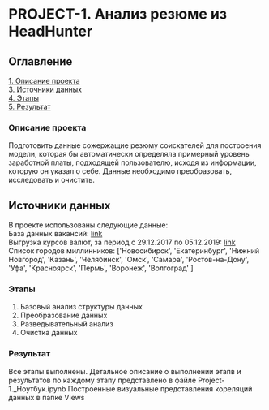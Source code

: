 # PROJECT-1. Анализ резюме из HeadHunter

## Оглавление  
[1. Описание проекта](/README.md#Описание-проекта)  
[3. Источники данных](/README.md#Источники-данных)  
[4. Этапы](/README.md#Этапы)  
[5. Результат](/README.md#Результат)  
  


### Описание проекта    
Подготовить данные сожержащие резюму соискателей для построения модели, которая бы автоматически определяла примерный уровень
заработной платы, подходящей пользователю, исходя из информации, которую он указал о себе. Данные необходимо преобразовать, исследовать и очистить.


## Источники данных
В проекте использованы следующие данные:<br>
	База данных вакансий: [link](https://drive.google.com/file/d/1Kb78mAWYKcYlellTGhIjPI-bCcKbGuTn/view?usp=sharing)<br>
	Выгрузка курсов валют, за период с 29.12.2017 по 05.12.2019: [link](https://lms-cdn.skillfactory.ru/assets/courseware/v1/15abf80f45a2f3e93c3274101b451c67/asset-v1:SkillFactory+DSPR-2.0+14JULY2021+type@asset+block/ExchangeRates.zip)<br>
	Список городов миллинников: ['Новосибирск', 'Екатеринбург', 'Нижний Новгород', 'Казань', 'Челябинск', 'Омск', 'Самара', 'Ростов-на-Дону', 'Уфа', 'Красноярск', 'Пермь', 'Воронеж', 'Волгоград' ]



### Этапы
1. Базовый анализ структуры данных
2. Преобразование данных
2. Разведывательный анализ
4. Очистка данных

### Результат
Все этапы выполнены. Детальное описание о выполнении этапв и результатов по каждому этапу представлено в файле Project-1._Ноутбук.ipynb
Построенные визуальные представления кореляций данных в папке Views


